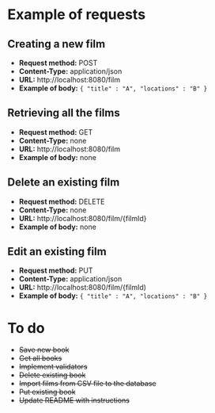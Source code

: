 # Example of requests
## Creating a new film
- **Request method:** POST
- **Content-Type:** application/json
- **URL:** http://localhost:8080/film
- **Example of body:**
`{
	"title" : "A",
	"locations" : "B"
}`

## Retrieving all the films
- **Request method:** GET
- **Content-Type:** none
- **URL:** http://localhost:8080/film
- **Example of body:** none

## Delete an existing film
- **Request method:** DELETE
- **Content-Type:** none
- **URL:** http://localhost:8080/film/{filmId}
- **Example of body:** none

## Edit an existing film
- **Request method:** PUT
- **Content-Type:** application/json
- **URL:** http://localhost:8080/film/{filmId)
- **Example of body:**
`{
	"title" : "A",
	"locations" : "B"
}`

# To do

- ~~Save new book~~
- ~~Get all books~~
- ~~Implement validators~~
- ~~Delete existing book~~
- ~~Import films from CSV file to the database~~
- ~~Put existing book~~
- ~~Update README with instructions~~